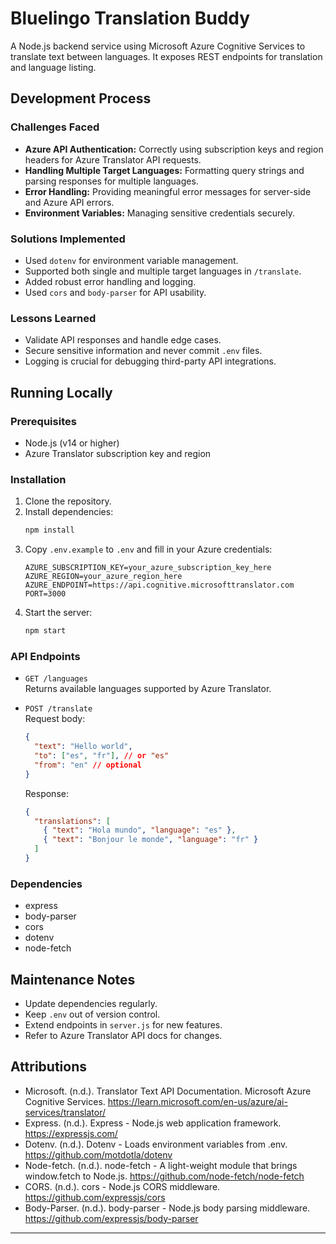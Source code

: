 # Bluelingo Translation Buddy

A Node.js backend service using Microsoft Azure Cognitive Services to translate text between languages. It exposes REST endpoints for translation and language listing.

## Development Process

### Challenges Faced

- **Azure API Authentication:** Correctly using subscription keys and region headers for Azure Translator API requests.
- **Handling Multiple Target Languages:** Formatting query strings and parsing responses for multiple languages.
- **Error Handling:** Providing meaningful error messages for server-side and Azure API errors.
- **Environment Variables:** Managing sensitive credentials securely.

### Solutions Implemented

- Used `dotenv` for environment variable management.
- Supported both single and multiple target languages in `/translate`.
- Added robust error handling and logging.
- Used `cors` and `body-parser` for API usability.

### Lessons Learned

- Validate API responses and handle edge cases.
- Secure sensitive information and never commit `.env` files.
- Logging is crucial for debugging third-party API integrations.

## Running Locally

### Prerequisites

- Node.js (v14 or higher)
- Azure Translator subscription key and region

### Installation

1. Clone the repository.
2. Install dependencies:
    ```sh
    npm install
    ```
3. Copy `.env.example` to `.env` and fill in your Azure credentials:
    ```
    AZURE_SUBSCRIPTION_KEY=your_azure_subscription_key_here
    AZURE_REGION=your_azure_region_here
    AZURE_ENDPOINT=https://api.cognitive.microsofttranslator.com
    PORT=3000
    ```
4. Start the server:
    ```sh
    npm start
    ```

### API Endpoints

- `GET /languages`  
  Returns available languages supported by Azure Translator.

- `POST /translate`  
  Request body:
    ```json
    {
      "text": "Hello world",
      "to": ["es", "fr"], // or "es"
      "from": "en" // optional
    }
    ```
  Response:
    ```json
    {
      "translations": [
        { "text": "Hola mundo", "language": "es" },
        { "text": "Bonjour le monde", "language": "fr" }
      ]
    }
    ```

### Dependencies

- express
- body-parser
- cors
- dotenv
- node-fetch

## Maintenance Notes

- Update dependencies regularly.
- Keep `.env` out of version control.
- Extend endpoints in `server.js` for new features.
- Refer to Azure Translator API docs for changes.

## Attributions

- Microsoft. (n.d.). Translator Text API Documentation. Microsoft Azure Cognitive Services. https://learn.microsoft.com/en-us/azure/ai-services/translator/
- Express. (n.d.). Express - Node.js web application framework. https://expressjs.com/
- Dotenv. (n.d.). Dotenv - Loads environment variables from .env. https://github.com/motdotla/dotenv
- Node-fetch. (n.d.). node-fetch - A light-weight module that brings window.fetch to Node.js. https://github.com/node-fetch/node-fetch
- CORS. (n.d.). cors - Node.js CORS middleware. https://github.com/expressjs/cors
- Body-Parser. (n.d.). body-parser - Node.js body parsing middleware. https://github.com/expressjs/body-parser

---

